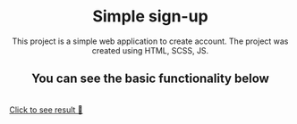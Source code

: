 <h1 align="center">Simple sign-up
</h1>

<p align="center">
This project is a simple web application to create account.
The project was created using HTML, SCSS, JS.
</p>

<h2 align="center">You can see the basic functionality below</h2>
<br/>
<a href="https://js-simple-sign-up-24c8c.web.app/" target="_blank">Click to see result 👀</a>
